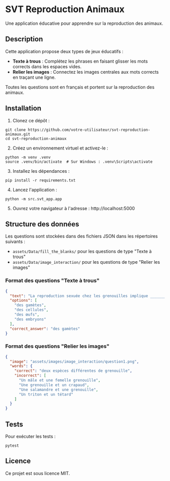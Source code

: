 # SVT Reproduction Animaux

Une application éducative pour apprendre sur la reproduction des animaux.

## Description

Cette application propose deux types de jeux éducatifs :
- **Texte à trous** : Complétez les phrases en faisant glisser les mots corrects dans les espaces vides.
- **Relier les images** : Connectez les images centrales aux mots corrects en traçant une ligne.

Toutes les questions sont en français et portent sur la reproduction des animaux.

## Installation

1. Clonez ce dépôt :
```
git clone https://github.com/votre-utilisateur/svt-reproduction-animaux.git
cd svt-reproduction-animaux
```

2. Créez un environnement virtuel et activez-le :
```
python -m venv .venv
source .venv/bin/activate  # Sur Windows : .venv\Scripts\activate
```

3. Installez les dépendances :
```
pip install -r requirements.txt
```

4. Lancez l'application :
```
python -m src.svt_app.app
```

5. Ouvrez votre navigateur à l'adresse : http://localhost:5000

## Structure des données

Les questions sont stockées dans des fichiers JSON dans les répertoires suivants :
- `assets/Data/fill_the_blanks/` pour les questions de type "Texte à trous"
- `assets/Data/image_interaction/` pour les questions de type "Relier les images"

### Format des questions "Texte à trous"

```json
{
  "text": "La reproduction sexuée chez les grenouilles implique ________ qui se rencontrent dans l'eau.",
  "options": [
    "des gamètes",
    "des cellules",
    "des œufs",
    "des embryons"
  ],
  "correct_answer": "des gamètes"
}
```

### Format des questions "Relier les images"

```json
{
  "image": "assets/images/image_interaction/question1.png",
  "words": {
    "correct": "deux espèces différentes de grenouille",
    "incorrect": [
      "Un mâle et une femelle grenouille",
      "Une grenouille et un crapaud",
      "Une salamandre et une grenouille",
      "Un triton et un tétard"
    ]
  }
}
```

## Tests

Pour exécuter les tests :
```
pytest
```

## Licence

Ce projet est sous licence MIT.
